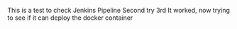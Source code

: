 This is a test to check Jenkins Pipeline
Second try
3rd
It worked, now trying to see if it can deploy the docker container 
